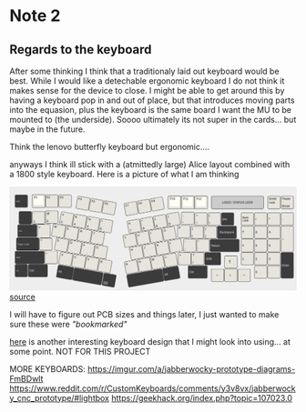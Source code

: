 # Note 2

## Regards to the keyboard

After some thinking I think that a traditionaly laid out keyboard would be best. While I would like a detechable ergonomic keyboard I do not think it makes sense for the device to close. I might be able to get around this by having a keyboard pop in and out of place, but that introduces moving parts into the equasion, plus the keyboard is the same board I want the MU to be mounted to (the underside). Soooo ultimately its not super in the cards... but maybe in the future.

Think the lenovo butterfly keyboard but ergonomic....


anyways I think ill stick with a (atmittedly large) Alice layout combined with a 1800 style keyboard. Here is a picture of what I am thinking

![17-99 layout](./Images_relating/fullalice.png)
[source](https://geekhack.org/index.php?topic=106373.0)

I will have to figure out PCB sizes and things later, I just wanted to make sure these were *"bookmarked"*

[here](https://www.reddit.com/r/ErgoMechKeyboards/comments/1huhzf9/molekula_keyboard_framework/) is another interesting keyboard design that I might look into using... at some point. NOT FOR THIS PROJECT


MORE KEYBOARDS: 
https://imgur.com/a/jabberwocky-prototype-diagrams-FmBDwlt
https://www.reddit.com/r/CustomKeyboards/comments/y3v8vx/jabberwocky_cnc_prototype/#lightbox
https://geekhack.org/index.php?topic=107023.0
